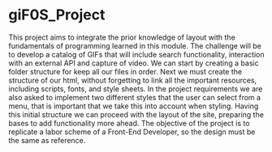 # giF0S_Project

This project aims to integrate the prior knowledge of
layout with the fundamentals of programming learned in this
module.
The challenge will be to develop a catalog of GIFs that will include
search functionality, interaction with an external API and capture of
video.
We can start by creating a basic folder structure for
keep all our files in order. Next we must
create the structure of our html, without forgetting to link all the
important resources, including scripts, fonts, and style sheets.
In the project requirements we are also asked to implement two
different styles that the user can select from a menu, that is
important that we take this into account when styling.
Having this initial structure we can proceed with the layout of the
site, preparing the bases to add functionality more
ahead.
The objective of the project is to replicate a labor scheme of a
Front-End Developer, so the design must be the same as
reference.

